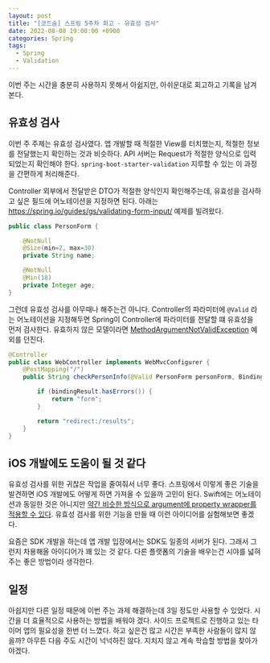 ```yaml
---
layout: post
title: "[코드숨] 스프링 5주차 회고 - 유효성 검사"
date: 2022-08-08 19:00:00 +0900
categories: Spring
tags:
  - Spring
  - Validation
---
```


이번 주는 시간을 충분히 사용하지 못해서 아쉽지만, 아쉬운대로 회고하고 기록을 남겨본다.

## 유효성 검사

이번 주 주제는 유효성 검사였다. 앱 개발할 때 적절한 View를 터치했는지, 적절한 정보를 전달했는지 확인하는 것과 비슷하다.
API 서버는 Request가 적절한 양식으로 입력되었는지 확인해야 한다. `spring-boot-starter-validation` 지루할 수 있는 이 과정을 간편하게 처리해준다.

Controller 외부에서 전달받은 DTO가 적절한 양식인지 확인해주는데, 유효성을 검사하고 싶은 필드에 어노테이션을 지정하면 된다.
아래는 https://spring.io/guides/gs/validating-form-input/ 예제를 빌려왔다.

```java
public class PersonForm {

	@NotNull
	@Size(min=2, max=30)
	private String name;

	@NotNull
	@Min(18)
	private Integer age;
}
```

그런데 유효성 검사를 아무때나 해주는건 아니다. Controller의 파라미터에 `@Valid` 라는 어노테이션을 지정해두면 Spring이 Controller에 파라미터를 전달할 떄 유효성을 먼저 검사한다.
유효하지 않은 모델이라면 [MethodArgumentNotValidException](https://docs.spring.io/spring-framework/docs/current/javadoc-api/org/springframework/web/bind/MethodArgumentNotValidException.html) 예외를 던진다.

```java
@Controller
public class WebController implements WebMvcConfigurer {
	@PostMapping("/")
	public String checkPersonInfo(@Valid PersonForm personForm, BindingResult bindingResult) {

		if (bindingResult.hasErrors()) {
			return "form";
		}

		return "redirect:/results";
	}
}
```

## iOS 개발에도 도움이 될 것 같다

유효성 검사를 위한 귀찮은 작업을 줄여줘서 너무 좋다. 스프링에서 이렇게 좋은 기술을 발견하면 iOS 개발에도 어떻게 하면 가져올 수 있을까 고민이 된다.
Swift에는 어노테이션과 동일한 것은 아니지만 [약간 비슷한 방식으로 argument에 property wrapper를 적용할 수 있다](https://www.swiftbysundell.com/tips/attaching-property-wrappers-to-function-arguments/).
유효성 검사를 위한 기능을 만들 때 이런 아이디어를 실험해보면 좋겠다.

요즘은 SDK 개발을 하는데 앱 개발 입장에서는 SDK도 일종의 서버가 된다. 그래서 그런지 차용해올 아이디어가 꽤 있는 것 같다.
다른 플랫폼의 기술을 배우는건 시야를 넓혀주는 좋은 방법이라 생각한다.

## 일정

아쉽지만 다른 일정 때문에 이번 주는 과제 해결하는데 3일 정도만 사용할 수 있었다. 
시간을 더 효율적으로 사용하는 방법을 배워야 겠다. 사이드 프로젝트로 진행하고 있는 타이머 앱의 필요성을 한번 더 느꼈다.
하고 싶은건 많고 시간은 부족한 사람들이 많지 않을까?
아무튼 다음 주도 시간이 넉넉하진 않다. 지치지 않고 계속 학습할 방법을 찾아가야겠다.
